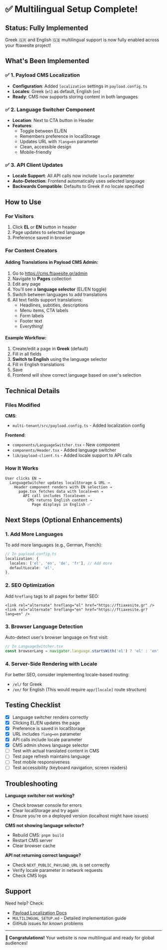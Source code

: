 # ✅ Multilingual Setup Complete!

## Status: Fully Implemented

Greek 🇬🇷 and English 🇬🇧 multilingual support is now fully enabled across your ftiaxesite project!

## What's Been Implemented

### ✅ 1. Payload CMS Localization
- **Configuration**: Added `localization` settings in `payload.config.ts`
- **Locales**: Greek (`el`) as default, English (`en`)
- **Ready**: CMS now supports storing content in both languages

### ✅ 2. Language Switcher Component
- **Location**: Next to CTA button in Header
- **Features**:
  - Toggle between EL/EN
  - Remembers preference in localStorage
  - Updates URL with `?lang=en` parameter
  - Clean, accessible design
  - Mobile-friendly

### ✅ 3. API Client Updates
- **Locale Support**: All API calls now include `locale` parameter
- **Auto-Detection**: Frontend automatically uses selected language
- **Backwards Compatible**: Defaults to Greek if no locale specified

## How to Use

### For Visitors
1. Click **EL** or **EN** button in header
2. Page updates to selected language
3. Preference saved in browser

### For Content Creators

#### Adding Translations in Payload CMS Admin:
1. Go to https://cms.ftiaxesite.gr/admin
2. Navigate to **Pages** collection
3. Edit any page
4. You'll see a **language selector** (EL/EN toggle)
5. Switch between languages to add translations
6. All text fields support translations:
   - Headlines, subtitles, descriptions
   - Menu items, CTA labels
   - Form labels
   - Footer text
   - Everything!

#### Example Workflow:
1. Create/edit a page in **Greek** (default)
2. Fill in all fields
3. **Switch to English** using the language selector
4. Fill in English translations
5. Save
6. Frontend will show correct language based on user's selection

## Technical Details

### Files Modified
**CMS**:
- `multi-tenant/src/payload.config.ts` - Added localization config

**Frontend**:
- `components/LanguageSwitcher.tsx` - New component
- `components/Header.tsx` - Added language switcher
- `lib/payload-client.ts` - Added locale support to API calls

### How It Works

```
User clicks EN → 
  LanguageSwitcher updates localStorage & URL →
    Header component renders with EN selection →
      page.tsx fetches data with locale=en →
        API call includes ?locale=en →
          CMS returns English content →
            Page displays in English ✅
```

## Next Steps (Optional Enhancements)

### 1. Add More Languages
To add more languages (e.g., German, French):
```typescript
// In payload.config.ts
localization: {
  locales: ['el', 'en', 'de', 'fr'], // Add more
  defaultLocale: 'el',
},
```

### 2. SEO Optimization
Add `hreflang` tags to all pages for better SEO:
```tsx
<link rel="alternate" hreflang="el" href="https://ftiaxesite.gr" />
<link rel="alternate" hreflang="en" href="https://ftiaxesite.gr?lang=en" />
```

### 3. Browser Language Detection
Auto-detect user's browser language on first visit:
```typescript
// In LanguageSwitcher.tsx
const browserLang = navigator.language.startsWith('el') ? 'el' : 'en'
```

### 4. Server-Side Rendering with Locale
For better SEO, consider implementing locale-based routing:
- `/el/` for Greek
- `/en/` for English
(This would require `app/[locale]` route structure)

## Testing Checklist

- [x] Language switcher renders correctly
- [x] Clicking EL/EN updates the page
- [x] Preference is saved in localStorage
- [x] URL includes `?lang=en` parameter
- [x] API calls include locale parameter
- [x] CMS admin shows language selector
- [ ] Test with actual translated content in CMS
- [ ] Test page refresh maintains language
- [ ] Test mobile responsiveness
- [ ] Test accessibility (keyboard navigation, screen readers)

## Troubleshooting

**Language switcher not working?**
- Check browser console for errors
- Clear localStorage and try again
- Ensure you're on a deployed version (localhost might have issues)

**CMS not showing language selector?**
- Rebuild CMS: `pnpm build`
- Restart CMS server
- Clear browser cache

**API not returning correct language?**
- Check `NEXT_PUBLIC_PAYLOAD_URL` is set correctly
- Verify locale parameter in network requests
- Check CMS logs

## Support

Need help? Check:
- [Payload Localization Docs](https://payloadcms.com/docs/configuration/localization)
- `MULTILINGUAL_SETUP.md` - Detailed implementation guide
- GitHub issues for known problems

---

**🎉 Congratulations!** Your website is now multilingual and ready for global audiences!

